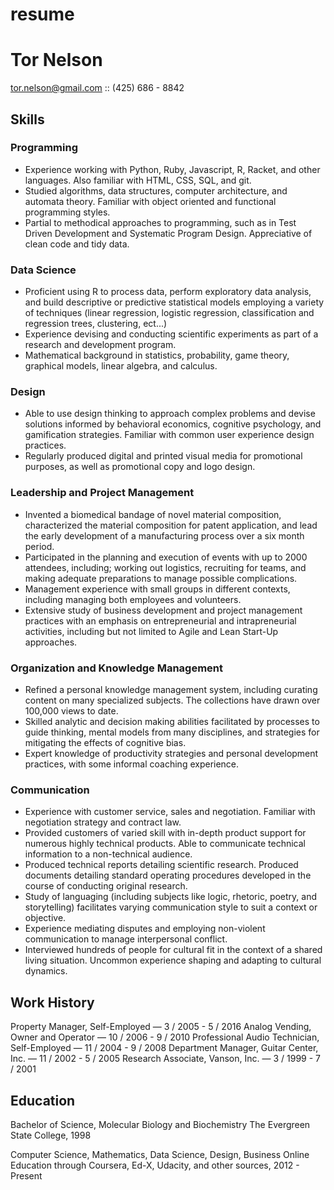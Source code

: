 # resume

# Tor Nelson
tor.nelson@gmail.com :: (425) 686 - 8842 
## Skills
### Programming
* Experience working with Python, Ruby, Javascript, R, Racket, and other languages. Also familiar with HTML, CSS, SQL, and git. 
* Studied algorithms, data structures, computer architecture, and automata theory. Familiar with object oriented and functional programming styles. 
* Partial to methodical approaches to programming, such as in Test Driven Development and Systematic Program Design. Appreciative of clean code and tidy data.
### Data Science
* Proficient using R to process data, perform exploratory data analysis, and build descriptive or predictive statistical models employing a variety of techniques (linear regression, logistic regression, classification and regression trees, clustering, ect...) 
* Experience devising and conducting scientific experiments as part of a research and development program. 
* Mathematical background in statistics, probability, game theory, graphical models, linear algebra, and calculus.
### Design
* Able to use design thinking to approach complex problems and devise solutions informed by behavioral economics, cognitive psychology, and gamification strategies. Familiar with common user experience design practices. 
* Regularly produced digital and printed visual media for promotional purposes, as well as promotional copy and logo design.
### Leadership and Project Management
* Invented a biomedical bandage of novel material composition, characterized the material composition for patent application, and lead the early development of a manufacturing process over a six month period. 
* Participated in the planning and execution of events with up to 2000 attendees, including; working out logistics, recruiting for teams, and making adequate preparations to manage possible complications. 
* Management experience with small groups in different contexts, including managing both employees and volunteers. 
* Extensive study of business development and project management practices with an emphasis on entrepreneurial and intrapreneurial activities, including but not limited to Agile and Lean Start-Up approaches.
### Organization and Knowledge Management
* Refined a personal knowledge management system, including curating content on many specialized subjects. The collections have drawn over 100,000 views to date.
* Skilled analytic and decision making abilities facilitated by processes to guide thinking, mental models from many disciplines, and strategies for mitigating the effects of cognitive bias. 
* Expert knowledge of productivity strategies and personal development practices, with some informal coaching experience.
### Communication
* Experience with customer service, sales and negotiation. Familiar with negotiation strategy and contract law. 
* Provided customers of varied skill with in-depth product support for numerous highly technical products. Able to communicate technical information to a non-technical audience. 
* Produced technical reports detailing scientific research. Produced documents detailing standard operating procedures developed in the course of conducting original research. 
* Study of languaging (including subjects like logic, rhetoric, poetry, and storytelling) facilitates varying communication style to suit a context or objective. 
* Experience mediating disputes and employing non-violent communication to manage interpersonal conflict. 
* Interviewed hundreds of people for cultural fit in the context of a shared living situation. Uncommon experience shaping and adapting to cultural dynamics.
## Work History
Property Manager, Self-Employed — 3 / 2005 - 5 / 2016
Analog Vending, Owner and Operator — 10 / 2006 - 9 / 2010
Professional Audio Technician, Self-Employed — 11 / 2004 - 9 / 2008
Department Manager, Guitar Center, Inc. — 11 / 2002 - 5 / 2005
Research Associate, Vanson, Inc. — 3 / 1999 - 7 / 2001
## Education
Bachelor of Science, Molecular Biology and Biochemistry
The Evergreen State College, 1998

Computer Science, Mathematics, Data Science, Design, Business
Online Education through Coursera, Ed-X, Udacity, and other sources, 2012 - Present
